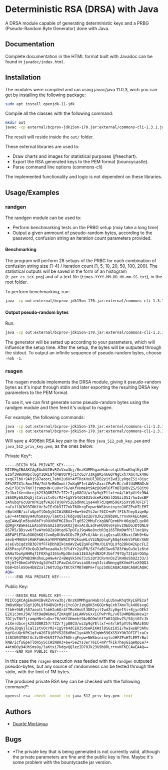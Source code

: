 
# Deterministic RSA (DRSA) with Java

A DRSA module capable of generating deterministic keys and a PRBG (Pseudo-Random Byte Generator) done with Java.



## Documentation

Complete documentation in the HTML format built with Javadoc can be found in `javadoc/index.html`. 

## Installation

The modules were compiled and ran using javac/java 11.0.3, wich you can get by installing the following package:
```bash
sudo apt install openjdk-11-jdk
```

Compile all the classes with the following command:
```bash
mkdir out
javac -cp external/bcprov-jdk15on-170.jar:external/commons-cli-1.3.1.jar:external/jfreechart-1.5.3.jar src/drsa/*.java src/drsa/utils/*.java -d out
```

The result will reside inside the `out/` folder.

These external libraries are used to:
- Draw charts and images for statistical purposes (jfreechart).
- Export the RSA generated keys to the PEM format (bouncycastle).
- Parse command line options (commons-cli)

The implemented functionality and logic is not dependent on these libraries.
    
## Usage/Examples

### randgen

The randgen module can be used to:
- Perform benchmarking tests on the PRBG setup (may take a long time)
- Output a given ammount of pseudo-random bytes, according to the password, confusion string an iteration count parameters provided.

#### Benchmarking

The program will perform 28 setups of the PRBG for each combination of confusion string size [1-4] / iteration count [1, 5, 10, 20, 50, 100, 200].
The statistical outputs will be saved in the form of an histogram (`t_per_cs_icX.png`) and of a text file (`times-YYYY-MM-DD_HH-mm-SS.txt`), in the root folder.

To perform benchmarking, run:

```bash
java -cp out:external/bcprov-jdk15on-170.jar:external/commons-cli-1.3.1.jar:external/jfreechart-1.5.3.jar drsa.randgen -bmk
```

#### Output pseudo-random bytes

Run:

```bash
java -cp out:external/bcprov-jdk15on-170.jar:external/commons-cli-1.3.1.jar:external/jfreechart-1.5.3.jar drsa.randgen -pwd <your_password> -cs <your_confusion_string> -ic <your_iteration_count> -nob <number_of_bytes>
```

The generator will be setted up according to your parameters, which will influence the setup time. After the setup, the bytes will be outputed through the stdout.
To output an infinite sequence of pseudo-random bytes, choose `-nob -1`.

### rsagen

The rsagen module implements the DRSA module, giving it pseudo-random bytes as it's input through stdin and later exporting the resulting DRSA key parameters to the PEM format.

To use it, we can first generate some pseudo-random bytes using the randgen module and then feed it's output to rsagen.

For example, the following commands:
```bash
java -cp out:external/bcprov-jdk15on-170.jar:external/commons-cli-1.3.1.jar:external/jfreechart-1.5.3.jar drsa.randgen -pwd ola -cs o -ic 2 -nob 512 > 512_random_bytes
java -cp out:external/bcprov-jdk15on-170.jar:external/commons-cli-1.3.1.jar:external/jfreechart-1.5.3.jar drsa.rsagen -kn java_512 < 512_random_bytes
```

Will save a 4096bit RSA key pair to the files `java_512_pub_key.pem` and `java_512_priv_key.pem`, as the ones below:

Private Key*:
```bash
-----BEGIN RSA PRIVATE KEY-----
MIIEHgIBAAKCAgEAuN4IBvRZvVxw3bj/0nzKUMMhganHabrolqLUSnwKhqtKyLGP
Ezaf3W8sKWpclGgY1QRL9fd4BVQrMjc1YcG3rJzKg8K5n6GQrNgCxh7XmxTLk406
sxgG7lbH+9ARjS87aootL7abH2u6Or4fTRoXHuUl3DB2yitIwd2Ly0geISi+8jyc
OEh2E2X1c3mnJ5W/7dt9eBWGmoLf2mXq0F1eLAWVsGxxiCPwPrRL/v0lU4MBNGsN
cw1r7DCjvTNV7jrampHN+CuOvr76/eKfXHmekt9AzBO9ml6fTmBlQXbvZS/58jt0
ZcJkx1Xerdbcejk2S3Q8RZ57r7Z2r7jp88CU/wi3p9qYEllxf+n4/lWfpVt9i9NA
zESURy6GJDqGjlCalistvOcrMJ+1gSYb4dCEO35dseRiKWzlOSGziO5I/hwIwsBP
3AhubqYGcUQrKPK1qfvA26T8j0PV52E6dRmC1ye4Hh7dJqWm596XS5XY9b7OFIFl
raCx1l8CN93T0KfUc3vIE+Dk9IT7okT6OhrgFnpw+NWSbsninytoJHFZPxHTLEMT
rBwlkNB/icfuGpeTlOm5y5CCWiN8A3+6w+5eZYsJwr76IC+mPrfFIk7heyGiqe0p
Le7+44tmD8y94UhSmsOy/laKtxi7kdgvQQlezID70Jk23U9b8RLrrnvNFKECAQAC
ggIAWwQlm5buH8bFYsRUX0NFMGIBux7lqO522MMuFcXgQNFQrmKM+H6qUpELgxB0
qDRgFXBaHa1LEASSh9SamZiQX5GKOzjBvxACdLadFwHUUOv6Fpkvz0EDGJDtQNL9
8S7R5/BDsvwKf3vAYm98Za90tqdG7pOFyJ9q4Ne8ncbR3q165TRmDWfPillmcQXy
ABFAP1ETAu5GKQhKQfJvm0p8tNvDCOs7MjXPcG/AAriLigQzsaULKBvxiIWh9+Kw
aevb+MHUUFzRmKPaWukaYKMYKWN1OYR2kuwHLsVS1NpDnuPyAQq4kekVSPbD/X6N
ajeEvb1qdzRB3Q7OfFFkDbhBIkCmOAVZwQZgHFq7Mm/DL6YQLUfq2BkQ42GpcFLZ
AX5PxoylFX9cQuDJmFmeaaNaJc37t4Y+2yUP8/SX7faBCSwe6783fWyGu3e1z6td
UAHa7buVpNHRqfIFOXhgII6SvMp3Dn3ob1IEUJqFdNXQFJUef797QyT2IpUrOG5p
OT4j9gPZPNB39KdhoLpH9w4rZ+BWqVk5VG7JzSzQY3CRvVnOsZlKH0o5bUZz33/J
YEjmT+ObmCoFOVe4g2dYmZl2PawZoLGYavzaG8req5IcidNmnygEKVmdFLeX9QQ3
bb8+b5lm5Oe4b8ZzalJ66tU3gxTBCtkTMBlWBPm+fspzSOECAQACAQACAQACAQAC
AQA=
-----END RSA PRIVATE KEY-----
```

Public Key:
```bash
-----BEGIN RSA PUBLIC KEY-----
MIICCgKCAgEAuN4IBvRZvVxw3bj/0nzKUMMhganHabrolqLUSnwKhqtKyLGPEzaf
3W8sKWpclGgY1QRL9fd4BVQrMjc1YcG3rJzKg8K5n6GQrNgCxh7XmxTLk406sxgG
7lbH+9ARjS87aootL7abH2u6Or4fTRoXHuUl3DB2yitIwd2Ly0geISi+8jycOEh2
E2X1c3mnJ5W/7dt9eBWGmoLf2mXq0F1eLAWVsGxxiCPwPrRL/v0lU4MBNGsNcw1r
7DCjvTNV7jrampHN+CuOvr76/eKfXHmekt9AzBO9ml6fTmBlQXbvZS/58jt0ZcJk
x1Xerdbcejk2S3Q8RZ57r7Z2r7jp88CU/wi3p9qYEllxf+n4/lWfpVt9i9NAzESU
Ry6GJDqGjlCalistvOcrMJ+1gSYb4dCEO35dseRiKWzlOSGziO5I/hwIwsBP3Ahu
bqYGcUQrKPK1qfvA26T8j0PV52E6dRmC1ye4Hh7dJqWm596XS5XY9b7OFIFlraCx
1l8CN93T0KfUc3vIE+Dk9IT7okT6OhrgFnpw+NWSbsninytoJHFZPxHTLEMTrBwl
kNB/icfuGpeTlOm5y5CCWiN8A3+6w+5eZYsJwr76IC+mPrfFIk7heyGiqe0pLe7+
44tmD8y94UhSmsOy/laKtxi7kdgvQQlezID70Jk23U9b8RLrrnvNFKECAwEAAQ==
-----END RSA PUBLIC KEY-----
```

In this case the `rsagen` execution was feeded with the `randgen` outputed pseudo-bytes, but any source of randomness can be tested through the stdin, with the limit of 1M bytes.

The produced private RSA key can be checked with the following command*:
```bash
openssl rsa -check -noout -in java_512_priv_key.pem -text
```
## Authors

- [Duarte Mortágua](mailto:duarte.ntm@ua.pt)


## Bugs
* \*The private key that is being generated is not currently valid, although the private parameters are fine and the public key is fine. Maybe it's some problem with the bountycastle jar version.
